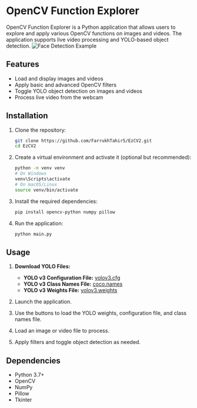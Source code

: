 # OpenCV Function Explorer

OpenCV Function Explorer is a Python application that allows users to explore and apply various OpenCV functions on images and videos. The application supports live video processing and YOLO-based object detection.
![Face Detection Example](https://path_to_your_image.jpg)
## Features

- Load and display images and videos
- Apply basic and advanced OpenCV filters
- Toggle YOLO object detection on images and videos
- Process live video from the webcam

## Installation

1. Clone the repository:

   ```sh
   git clone https://github.com/FarrukhTahir5/EzCV2.git
   cd EzCV2
   ```

2. Create a virtual environment and activate it (optional but recommended):

   ```sh
   python -m venv venv
   # On Windows
   venv\Scripts\activate
   # On macOS/Linux
   source venv/bin/activate
   ```

3. Install the required dependencies:

   ```sh
   pip install opencv-python numpy pillow
   ```

4. Run the application:

   ```sh
   python main.py
   ```
## Usage

1. **Download YOLO Files:**

   - **YOLO v3 Configuration File:** [yolov3.cfg](https://github.com/pjreddie/darknet/blob/master/cfg/yolov3.cfg)
   - **YOLO v3 Class Names File:** [coco.names](https://github.com/pjreddie/darknet/blob/master/data/coco.names)
   - **YOLO v3 Weights File:** [yolov3.weights](https://github.com/patrick013/Object-Detection---Yolov3/blob/master/model/yolov3.weights)
2. Launch the application.
3. Use the buttons to load the YOLO weights, configuration file, and class names file.
4. Load an image or video file to process.
5. Apply filters and toggle object detection as needed.

## Dependencies

- Python 3.7+
- OpenCV
- NumPy
- Pillow
- Tkinter
